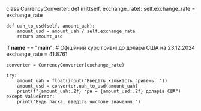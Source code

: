 class CurrencyConverter:
    def __init__(self, exchange_rate):
        self.exchange_rate = exchange_rate

    def uah_to_usd(self, amount_uah):
        amount_usd = amount_uah / self.exchange_rate
        return amount_usd

if __name__ == "__main__":
    # Офіційний курс гривні до долара США на 23.12.2024
    exchange_rate = 41.8761

    converter = CurrencyConverter(exchange_rate)

    try:
        amount_uah = float(input("Введіть кількість гривень: "))
        amount_usd = converter.uah_to_usd(amount_uah)
        print(f"{amount_uah:.2f} грн = {amount_usd:.2f} доларів США")
    except ValueError:
        print("Будь ласка, введіть числове значення.")
